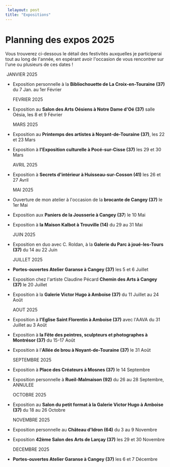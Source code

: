 ```yaml
---
 lelayout: post
title: "Expositions"
---
```

# Planning des expos 2025

 Vous trouverez ci-dessous le détail des festivités auxquelles je participerai tout au long de l'année, en espérant avoir l'occasion de vous rencontrer sur l'une ou plusieurs de ces dates !





​	   JANVIER 2025

- Exposition personnelle à la **Bibliochouette de La Croix-en-Touraine (37)**  du 7 Jan. au 1er Février 

  

  

  FEVRIER 2025

- Exposition au **Salon des Arts Oésiens à Notre Dame d'Oé (37)** salle Oésia, les 8 et 9 Février 

  

  

  MARS 2025

- Exposition au **Printemps des artistes à Noyant-de-Touraine (37)**, les 22 et 23 Mars 

- Exposition à  **l'Exposition culturelle à Pocé-sur-Cisse  (37)** les 29 et 30 Mars 

  

  

  AVRIL 2025

- Exposition à **Secrets d'intérieur à Huisseau-sur-Cosson (41)** les 26 et 27 Avril 

  

  

  MAI 2025

- Ouverture de mon atelier à l'occasion de la **brocante de Cangey (37)** le 1er Mai 

- Exposition aux **Paniers de la Jousserie à Cangey (37**) le 10 Mai

- Exposition à **la Maison Kalbot à Trouville (14)** du 29 au 31 Mai 

  

  

  JUIN 2025

- Exposition en duo avec C. Roldan, à la **Galerie du Parc à joué-les-Tours (37)** du 14 au 22 Juin 

  

  

  JUILLET 2025

- **Portes-ouvertes Atelier Garanse à Cangey (37)** les 5 et 6 Juillet 

- Exposition chez l'artiste Claudine Pécard **Chemin des Arts à Cangey (37)** le 20 Juillet

- Exposition à la **Galerie Victor Hugo à Amboise (37)** du 11 Juillet au 24 Août 

  

  

  AOUT 2025

- Exposition à **l'Eglise Saint Florentin à Amboise (37)** avec l'AAVA du 31 Juillet au 3 Août 

- Exposition à **la Fête des peintres, sculpteurs et photographes à Montrésor (37)**  du 15-17 Août 

- Exposition à l'**Allée de brou à Noyant-de-Touraine (37)** le 31 Août 

  

  

  SEPTEMBRE 2025

- Exposition à **Place des Créateurs à Mosnes (37)**  le 14 Septembre 

- Exposition personnelle à **Rueil-Malmaison (92)** du 26 au 28 Septembre, ANNULEE

  

  

  OCTOBRE 2025

- Exposition au **Salon du petit format à la Galerie Victor Hugo à Amboise (37)** du 18 au 26 Octobre 

  

  

  NOVEMBRE 2025

- Exposition personnelle au **Château d'Idron (64)** du 3 au 9 Novembre

- Exposition **42ème Salon des Arts de Larçay (37)** les 29 et 30 Novembre 

  

  

  DECEMBRE 2025

- **Portes-ouvertes Atelier Garanse à Cangey (37)**  les 6 et 7 Décembre 

  

  

  

  